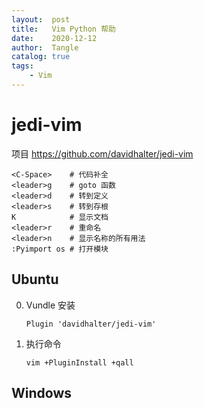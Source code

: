 ```yaml
---
layout:  post
title:   Vim Python 帮助
date:    2020-12-12
author:  Tangle
catalog: true
tags:
    - Vim
---
```


# jedi-vim

项目 <https://github.com/davidhalter/jedi-vim>

```
<C-Space>    # 代码补全
<leader>g    # goto 函数
<leader>d    # 转到定义
<leader>s    # 转到存根
K            # 显示文档
<leader>r    # 重命名
<leader>n    # 显示名称的所有用法
:Pyimport os # 打开模块
```

## Ubuntu

0. Vundle 安装
    ```
    Plugin 'davidhalter/jedi-vim'
    ```
0. 执行命令
    ```
    vim +PluginInstall +qall
    ```

## Windows


